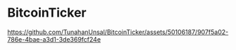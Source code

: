 # BitcoinTicker

https://github.com/TunahanUnsal/BitcoinTicker/assets/50106187/907f5a02-786e-4bae-a3d1-3de369fcf24e

